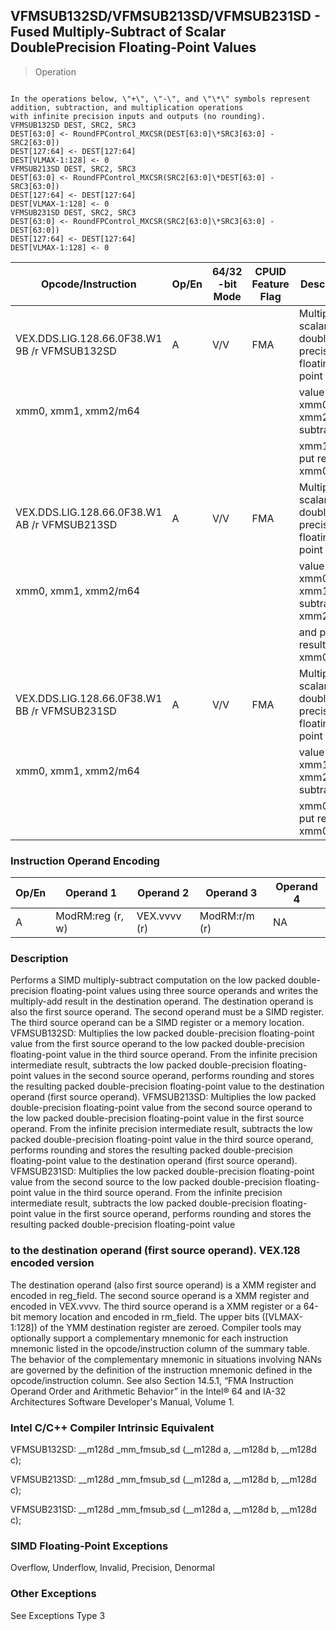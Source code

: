 ## VFMSUB132SD/VFMSUB213SD/VFMSUB231SD  -  Fused Multiply-Subtract of Scalar DoublePrecision Floating-Point Values

> Operation
``` slim

In the operations below, \"+\", \"-\", and \"\*\" symbols represent addition, subtraction, and multiplication operations
with infinite precision inputs and outputs (no rounding).
VFMSUB132SD DEST, SRC2, SRC3
DEST[63:0] <- RoundFPControl_MXCSR(DEST[63:0]\*SRC3[63:0] - SRC2[63:0])
DEST[127:64] <- DEST[127:64]
DEST[VLMAX-1:128] <- 0
VFMSUB213SD DEST, SRC2, SRC3
DEST[63:0] <- RoundFPControl_MXCSR(SRC2[63:0]\*DEST[63:0] - SRC3[63:0])
DEST[127:64] <- DEST[127:64]
DEST[VLMAX-1:128] <- 0
VFMSUB231SD DEST, SRC2, SRC3
DEST[63:0] <- RoundFPControl_MXCSR(SRC2[63:0]\*SRC3[63:0] - DEST[63:0])
DEST[127:64] <- DEST[127:64]
DEST[VLMAX-1:128] <- 0

```

 Opcode/Instruction                          | Op/En| 64/32 -bit Mode| CPUID Feature Flag| Description                                    
 ---  | --- | --- | --- | ---
 VEX.DDS.LIG.128.66.0F38.W1 9B /r VFMSUB132SD| A    | V/V            | FMA               | Multiply scalar double-precision floating-point
 xmm0, xmm1, xmm2/m64                        |      |                |                   | value from xmm0 and xmm2/mem, subtract         
                                             |      |                |                   | xmm1 and put result in xmm0.                   
 VEX.DDS.LIG.128.66.0F38.W1 AB /r VFMSUB213SD| A    | V/V            | FMA               | Multiply scalar double-precision floating-point
 xmm0, xmm1, xmm2/m64                        |      |                |                   | value from xmm0 and xmm1, subtract xmm2/mem    
                                             |      |                |                   | and put result in xmm0.                        
 VEX.DDS.LIG.128.66.0F38.W1 BB /r VFMSUB231SD| A    | V/V            | FMA               | Multiply scalar double-precision floating-point
 xmm0, xmm1, xmm2/m64                        |      |                |                   | value from xmm1 and xmm2/mem, subtract         
                                             |      |                |                   | xmm0 and put result in xmm0.                   

### Instruction Operand Encoding
 Op/En| Operand 1       | Operand 2   | Operand 3    | Operand 4
 ---  | --- | --- | --- | ---
 A    | ModRM:reg (r, w)| VEX.vvvv (r)| ModRM:r/m (r)| NA       

### Description
Performs a SIMD multiply-subtract computation on the low packed double-precision
floating-point values using three source operands and writes the multiply-add
result in the destination operand. The destination operand is also the first
source operand. The second operand must be a SIMD register. The third source
operand can be a SIMD register or a memory location. VFMSUB132SD: Multiplies
the low packed double-precision floating-point value from the first source operand
to the low packed double-precision floating-point value in the third source
operand. From the infinite precision intermediate result, subtracts the low
packed double-precision floating-point values in the second source operand,
performs rounding and stores the resulting packed double-precision floating-point
value to the destination operand (first source operand). VFMSUB213SD: Multiplies
the low packed double-precision floating-point value from the second source
operand to the low packed double-precision floating-point value in the first
source operand. From the infinite precision intermediate result, subtracts the
low packed double-precision floating-point value in the third source operand,
performs rounding and stores the resulting packed double-precision floating-point
value to the destination operand (first source operand). VFMSUB231SD: Multiplies
the low packed double-precision floating-point value from the second source
to the low packed double-precision floating-point value in the third source
operand. From the infinite precision intermediate result, subtracts the low
packed double-precision floating-point value in the first source operand, performs
rounding and stores the resulting packed double-precision floating-point value
### to the destination operand (first source operand). VEX.128 encoded version
The destination operand (also first source operand) is a XMM register and encoded
in reg_field. The second source operand is a XMM register and encoded in VEX.vvvv.
The third source operand is a XMM register or a 64-bit memory location and encoded
in rm_field. The upper bits ([VLMAX-1:128]) of the YMM destination register
are zeroed. Compiler tools may optionally support a complementary mnemonic for
each instruction mnemonic listed in the opcode/instruction column of the summary
table. The behavior of the complementary mnemonic in situations involving NANs
are governed by the definition of the instruction mnemonic defined in the opcode/instruction
column. See also Section 14.5.1, “FMA Instruction Operand Order and Arithmetic
Behavior” in the Intel® 64 and IA-32 Architectures Software Developer's Manual,
Volume 1.



### Intel C/C++ Compiler Intrinsic Equivalent
VFMSUB132SD: __m128d _mm_fmsub_sd (__m128d a, __m128d b, __m128d c);

VFMSUB213SD: __m128d _mm_fmsub_sd (__m128d a, __m128d b, __m128d c);

VFMSUB231SD: __m128d _mm_fmsub_sd (__m128d a, __m128d b, __m128d c);


### SIMD Floating-Point Exceptions
Overflow, Underflow, Invalid, Precision, Denormal


### Other Exceptions
See Exceptions Type 3
